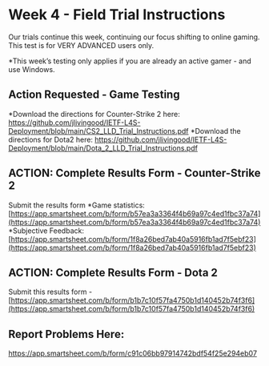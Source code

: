 # Week 4 - Field Trial Instructions

Our trials continue this week, continuing our focus shifting to online gaming. This test is for VERY ADVANCED users only.

*This week’s testing only applies if you are already an active gamer - and use Windows. 

## Action Requested - Game Testing
*Download the directions for Counter-Strike 2 here: 
https://github.com/jlivingood/IETF-L4S-Deployment/blob/main/CS2_LLD_Trial_Instructions.pdf
*Download the directions for Dota2 here: https://github.com/jlivingood/IETF-L4S-Deployment/blob/main/Dota_2_LLD_Trial_Instructions.pdf

## ACTION: Complete Results Form - Counter-Strike 2 
Submit the results form
*Game statistics: [https://app.smartsheet.com/b/form/b57ea3a3364f4b69a97c4ed1fbc37a74](https://app.smartsheet.com/b/form/b57ea3a3364f4b69a97c4ed1fbc37a74)
*Subjective Feedback: [https://app.smartsheet.com/b/form/1f8a26bed7ab40a5916fb1ad7f5ebf23](https://app.smartsheet.com/b/form/1f8a26bed7ab40a5916fb1ad7f5ebf23)

## ACTION: Complete Results Form - Dota 2 
Submit this results form -  [https://app.smartsheet.com/b/form/b1b7c10f57fa4750b1d140452b74f3f6](https://app.smartsheet.com/b/form/b1b7c10f57fa4750b1d140452b74f3f6)

## Report Problems Here: 
https://app.smartsheet.com/b/form/c91c06bb97914742bdf54f25e294eb07

